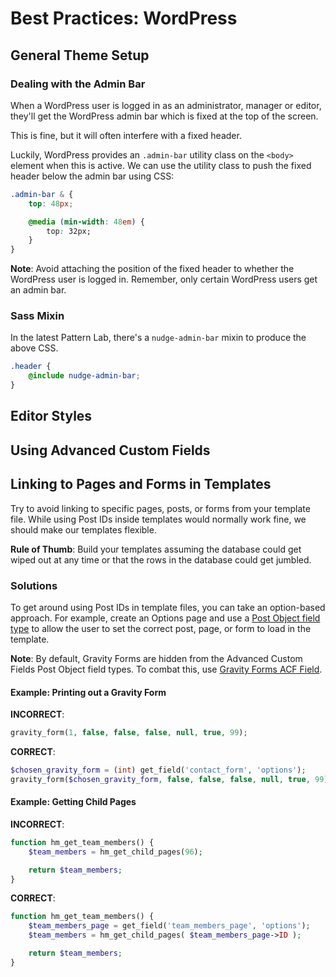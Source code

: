 # Best Practices: WordPress

## General Theme Setup

### Dealing with the Admin Bar

When a WordPress user is logged in as an administrator, manager or editor, they'll get the WordPress admin bar which is fixed at the top of the screen.

This is fine, but it will often interfere with a fixed header.

Luckily, WordPress provides an `.admin-bar` utility class on the `<body>` element when this is active. We can use the utility class to push the fixed header below the admin bar using CSS:

```css
.admin-bar & {
    top: 48px;

    @media (min-width: 48em) {
        top: 32px;
    }
}
```

__Note__: Avoid attaching the position of the fixed header to whether the WordPress user is logged in. Remember, only certain WordPress users get an admin bar.


### Sass Mixin

In the latest Pattern Lab, there's a `nudge-admin-bar` mixin to produce the above CSS.

```scss
.header {
    @include nudge-admin-bar;
}
```

## Editor Styles
## Using Advanced Custom Fields
## Linking to Pages and Forms in Templates
Try to avoid linking to specific pages, posts, or forms from your template file. While using Post IDs inside templates would normally work fine, we should make our templates flexible.

__Rule of Thumb__: Build your templates assuming the database could get wiped out at any time or that the rows in the database could get jumbled.

### Solutions
To get around using Post IDs in template files, you can take an option-based approach. For example, create an Options page and use a [Post Object field type](http://www.advancedcustomfields.com/resources/post-object/) to allow the user to set the correct post, page, or form to load in the template.

__Note__: By default, Gravity Forms are hidden from the Advanced Custom Fields Post Object field types. To combat this, use [Gravity Forms ACF Field](https://github.com/stormuk/Gravity-Forms-ACF-Field).

#### Example: Printing out a Gravity Form

__INCORRECT__:

```php
gravity_form(1, false, false, false, null, true, 99);
```

__CORRECT__:

```php
$chosen_gravity_form = (int) get_field('contact_form', 'options');
gravity_form($chosen_gravity_form, false, false, false, null, true, 99); ?>
```

#### Example: Getting Child Pages

__INCORRECT__:

```php
function hm_get_team_members() {
    $team_members = hm_get_child_pages(96);

    return $team_members;
}
```

__CORRECT__:

```php
function hm_get_team_members() {
    $team_members_page = get_field('team_members_page', 'options');
    $team_members = hm_get_child_pages( $team_members_page->ID );

    return $team_members;
}
```
